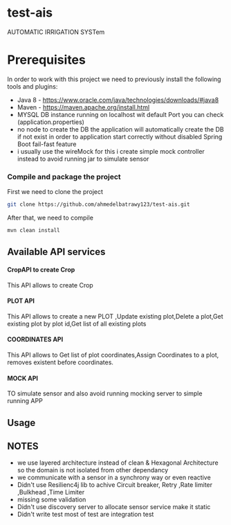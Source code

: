 # test-ais
AUTOMATIC IRRIGATION SYSTem 
# Prerequisites

In order to work with this project we need to previously install the following tools and plugins:

* Java 8 - https://www.oracle.com/java/technologies/downloads/#java8
* Maven - https://maven.apache.org/install.html
* MYSQL DB instance running on localhost wit default Port you can check (application.properties)
* no node to create the DB the application will automatically create the DB if not exist in order to application start correctly without disabled Spring Boot fail-fast feature
* i usually use the wireMock for this i create simple mock controller instead to avoid running jar to simulate sensor 

### Compile and package the project
First we need to clone the project 
```bash
git clone https://github.com/ahmedelbatrawy123/test-ais.git
```

After that, we need to compile
```bash
mvn clean install
```



## Available API services


#### CropAPI to create Crop

This API allows to create Crop

#### PLOT API

This API allows to create a new PLOT ,Update existing plot,Delete a plot,Get existing plot by plot id,Get list of all existing plots

#### COORDINATES API

This API allows to Get list of plot coordinates,Assign Coordinates to a plot, removes existent before coordinates.

#### MOCK API
TO simulate sensor and also avoid running mocking server to simple running APP
## Usage

## NOTES
* we use layered architecture instead of clean & Hexagonal Architecture so the domain is not isolated from other dependancy
* we communicate with a sensor  in a synchrony way or even reactive
* Didn't use Resilienc4j lib to achive Circuit breaker, Retry ,Rate limiter ,Bulkhead ,Time Limiter
* missing some validation
* Didn't use discovery server to allocate sensor service make it static
* Didn't write test most of test are integration test 

